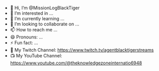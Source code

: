 - 👋 Hi, I’m @MissionLogBlackTiger
- 👀 I’m interested in ...
- 🌱 I’m currently learning ...
- 💞️ I’m looking to collaborate on ...
- 📫 How to reach me ...
- 😄 Pronouns: ...
- ⚡ Fun fact: ...
- 🎥 My Twitch Channel: https://www.twitch.tv/agentblacktigerstreams
- 📺 My YouTube Channel: https://www.youtube.com/@theknowledgezoneinternatio6948

<!---
MissionLogBlackTiger/MissionLogBlackTiger is a ✨ special ✨ repository because its `README.md` (this file) appears on your GitHub profile.
You can click the Preview link to take a look at your changes.
--->
